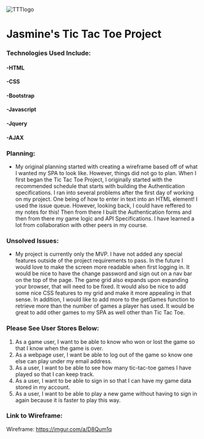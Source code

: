 ![TTTlogo](https://i.imgur.com/NXRNYXm.jpg)

 # **Jasmine's Tic Tac Toe Project**

### Technologies Used Include:
#### -HTML
#### -CSS
#### -Bootstrap
#### -Javascript
#### -Jquery
#### -AJAX

### Planning:

* My original planning started with creating a wireframe based off of what I wanted my SPA to look like. However, things did not go to plan. When I first began the Tic Tac Toe Project, I originally started with the recommended schedule that starts with building the Authentication specifications. I ran into several problems after the first day of working on my project. One being of how to enter in text into an HTML element! I used the issue queue. However, looking back, I could have reffered to my notes for this! Then from there I built the Authentication forms and then from there my game logic and API Specifications. I have learned a lot from collaboration with other peers in my course.

### Unsolved Issues:

* My project is currently only the MVP. I have not added any special features outside of the project requirements to pass. In the future I would love to make the screen more readable when first logging in. It would be nice to have the change password and sign out on a nav bar on the top of the page. The game grid also expands upon expanding your browser, that will need to be fixed. It would also be nice to add some nice CSS features to my grid and make it more appealing in that sense. In addition, I would like to add more to the getGames function to retrieve more than the number of games a player has used. It would be great to add other games to my SPA as well other than Tic Tac Toe.

### Please See User Stores Below:

1. As a game user, I want to be able to know who won or lost the game so that I know when the game is over.
2. As a webpage user, I want be able to log out of the game so know one else can play under my email address.
3. As a user, I want to be able to see how many tic-tac-toe games I have played so that I can keep track.
4. As a user, I want to be able to sign in so that I can have my game data stored in my account.
5. As a user, I want to be able to play a new game without having to sign in again because it is faster to play this way.

### Link to Wireframe:
Wireframe: https://imgur.com/a/D8Qum1q
